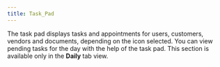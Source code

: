 ```yaml
---
title: Task_Pad
---
```



The task pad displays tasks and appointments for users, customers, vendors  and documents, depending on the icon selected. You can view pending tasks  for the day with the help of the task pad. This section is available only  in the **Daily** tab view.
